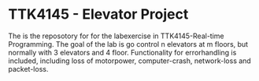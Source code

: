 # TTK4145 - Elevator Project

The is the reposotory for for the labexercise in TTK4145-Real-time Programming. 
The goal of the lab is go control n elevators at m floors, but normally with 3 elevators and 4 floor. 
Functionality for errorhandling is included, including loss of motorpower, computer-crash, network-loss and packet-loss. 


